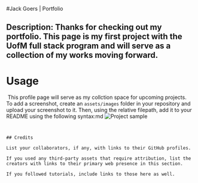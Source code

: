 #Jack Goers | Portfolio
​
## Description: Thanks for checking out my portfolio. This page is my first project with the UofM full stack program and will serve as a collection of my works moving forward. 

# Usage 
​
This profile page will serve as my collction space for upcoming projects.
​
To add a screenshot, create an `assets/images` folder in your repository and upload your screenshot to it. Then, using the relative filepath, add it to your README using the following syntax:
​
md
![Project sample ](assets/images/screenshot.png)
```
​
​
## Credits
​
List your collaborators, if any, with links to their GitHub profiles.
​
If you used any third-party assets that require attribution, list the creators with links to their primary web presence in this section.
​
If you followed tutorials, include links to those here as well.
